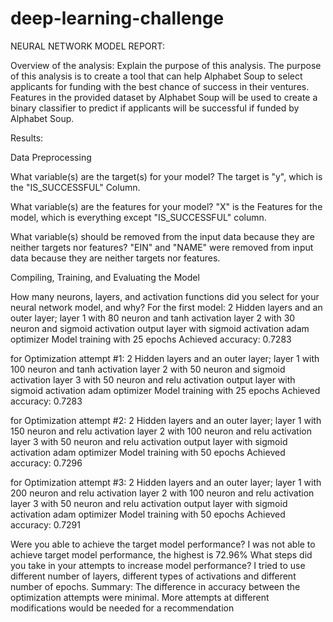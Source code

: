 # deep-learning-challenge

NEURAL NETWORK MODEL REPORT:
 
Overview of the analysis: Explain the purpose of this analysis.
The purpose of this analysis is to create a tool that can help Alphabet Soup to select applicants for funding with the best chance of success in their ventures. Features in the provided dataset by Alphabet Soup will be used to create a binary classifier to predict if applicants will be successful if funded by Alphabet Soup.

Results:

Data Preprocessing

What variable(s) are the target(s) for your model?
The target is "y", which is the "IS_SUCCESSFUL" Column.

What variable(s) are the features for your model?
"X" is the Features for the model, which is everything except "IS_SUCCESSFUL" column. 

What variable(s) should be removed from the input data because they are neither targets nor features?
"EIN" and "NAME" were removed from input data because they are neither targets nor features.

Compiling, Training, and Evaluating the Model

How many neurons, layers, and activation functions did you select for your neural network model, and why?
For the first model: 
    2 Hidden layers and an outer layer;
        layer 1 with 80 neuron and tanh activation
        layer 2 with 30 neuron and sigmoid activation
        output layer with sigmoid activation
        adam optimizer
    Model training with 25 epochs
    Achieved accuracy: 0.7283

for Optimization attempt #1:
    2 Hidden layers and an outer layer;
        layer 1 with 100 neuron and tanh activation
        layer 2 with 50 neuron and sigmoid activation
        layer 3 with 50 neuron and relu activation
        output layer with sigmoid activation
        adam optimizer
    Model training with 25 epochs
    Achieved accuracy: 0.7283

for Optimization attempt #2:
    2 Hidden layers and an outer layer;
        layer 1 with 150 neuron and relu activation
        layer 2 with 100 neuron and relu activation
        layer 3 with 50 neuron and relu activation
        output layer with sigmoid activation
        adam optimizer
    Model training with 50 epochs
    Achieved accuracy: 0.7296

for Optimization attempt #3:
    2 Hidden layers and an outer layer;
        layer 1 with 200 neuron and relu activation
        layer 2 with 100 neuron and relu activation
        layer 3 with 50 neuron and relu activation
        output layer with sigmoid activation
        adam optimizer
    Model training with 50 epochs
    Achieved accuracy: 0.7291 


Were you able to achieve the target model performance?
I was not able to achieve target model performance, the highest is 72.96%
What steps did you take in your attempts to increase model performance?
I tried to use different number of layers, different types of activations and different number of epochs.
Summary: The difference in accuracy between the optimization attempts were minimal. More attempts at different modifications would be needed for a recommendation